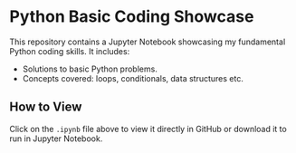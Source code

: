 # Python Basic Coding Showcase

This repository contains a Jupyter Notebook showcasing my fundamental Python coding skills. It includes:
- Solutions to basic Python problems.
- Concepts covered: loops, conditionals, data structures etc.

## How to View
Click on the `.ipynb` file above to view it directly in GitHub or download it to run in Jupyter Notebook.
